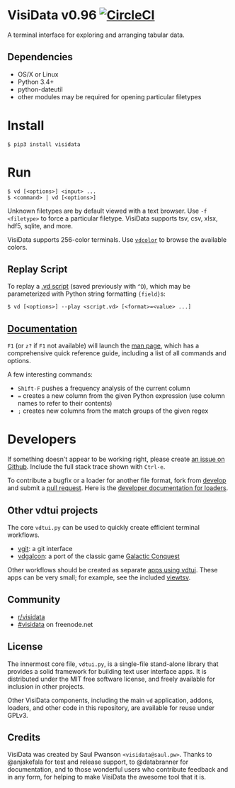 # VisiData v0.96 [![CircleCI](https://circleci.com/gh/saulpw/visidata/tree/stable.svg?style=svg)](https://circleci.com/gh/saulpw/visidata/tree/stable)

A terminal interface for exploring and arranging tabular data.

## Dependencies

- OS/X or Linux
- Python 3.4+
- python-dateutil
- other modules may be required for opening particular filetypes

# Install

```
$ pip3 install visidata
```

# Run

```
$ vd [<options>] <input> ...
$ <command> | vd [<options>]
```

Unknown filetypes are by default viewed with a text browser.  Use `-f <filetype>` to force a particular filetype.  VisiData supports tsv, csv, xlsx, hdf5, sqlite, and more.

VisiData supports 256-color terminals.  Use [`vdcolor`](github.com/saulpw/visidata/stable/bin/vdcolor) to browse the available colors.

## Replay Script

To replay a [.vd script](https://github.com/saulpw/visidata/tree/develop/tests) (saved previously with `^D`), which may be parameterized with Python string formatting `{field}`s:

```
$ vd [<options>] --play <script.vd> [<format>=<value> ...]
```

## [Documentation](http://visidata.org/man/vd)

`F1` (or `z?` if `F1` not available) will launch the [man page](http://visidata.org/man/vd), which has a comprehensive quick reference guide, including a list of all commands and options.

A few interesting commands:

* `Shift-F` pushes a frequency analysis of the current column
* `=` creates a new column from the given Python expression (use column names to refer to their contents)
* `;` creates new columns from the match groups of the given regex

# Developers

If something doesn't appear to be working right, please create [an issue on Github](https://github.com/saulpw/visidata/issues).  Include the full stack trace shown with `Ctrl-e`.

To contribute a bugfix or a loader for another file format, fork from [develop](https://github.com/saulpw/visidata/tree/develop) and submit a [pull request](https://github.com/saulpw/visidata/pulls).  Here is the [developer documentation for loaders](http://visidata.org/dev#loaders).

## Other vdtui projects

The core `vdtui.py` can be used to quickly create efficient terminal workflows.

- [vgit](https://github.com/saulpw/vgit): a git interface
- [vdgalcon](https://github.com/saulpw/vdgalcon): a port of the classic game [Galactic Conquest](https://www.galcon.com)

Other workflows should be created as separate [apps using vdtui](docs/architecture.rst).  These apps can be very small; for example, see the included [viewtsv](bin/viewtsv).

## Community

- [r/visidata](https://www.reddit.com/r/visidata/)
- [#visidata]() on freenode.net

## License

The innermost core file, `vdtui.py`, is a single-file stand-alone library that provides a solid framework for building text user interface apps. It is distributed under the MIT free software license, and freely available for inclusion in other projects.

Other VisiData components, including the main `vd` application, addons, loaders, and other code in this repository, are available for reuse under GPLv3.

## Credits

VisiData was created by Saul Pwanson `<visidata@saul.pw>`.
Thanks to @anjakefala for test and release support, to @databranner for documentation, and to those wonderful users who contribute feedback and in any form, for helping to make VisiData the awesome tool that it is.
